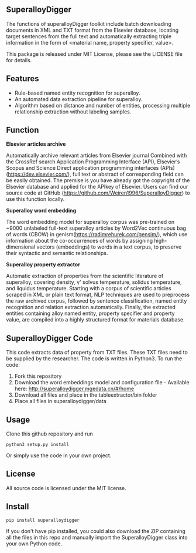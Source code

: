 
**SuperalloyDigger**
----------------------
The functions of superalloyDigger toolkit include batch downloading documents in XML and TXT format from the Elsevier database, locating target sentences from the full text and automatically extracting triple information in the form of <material name, property specifier, value>.

This package is released under MIT License, please see the LICENSE file for details.

**Features**
----------------------
- Rule-based named entity recognition for superalloy.
- An automated data extraction pipeline for superalloy.
- Algorithm based on distance and number of entities, processing multiple relationship extraction without labeling samples.

**Function**
----------------------
**Elsevier articles archive**

Automatically archive relevant articles from Elsevier journal
Combined with the CrossRef search Application Programming Interface (API),  Elsevier’s Scopus and Science Direct application programming interfaces (APIs) (https://dev.elsevier.com/), full text or abstract of corresponding field can be easily obtained. The premise is you have already got the copyright of the Elsevier database and applied for the APIkey of Elsevier. Users can find our source code at GitHub (https://github.com/Weiren1996/SuperalloyDigger) to use this function locally. 

**Superalloy word embedding**

The word embedding model for superalloy corpus was pre-trained on ~9000 unlabeled full-text superalloy articles by Word2Vec continuous bag of words (CBOW) in genism(https://radimrehurek.com/gensim/), which use information about the co-occurrences of words by assigning high-dimensional vectors (embeddings) to words in a text corpus, to preserve their syntactic and semantic relationships.

**Superalloy property extractor**

Automatic extraction of properties from the scientific literature of superalloy, covering density, γ' solvus temperature, solidus temperature, and liquidus temperature.
Starting with a corpus of scientific articles scraped in XML or plain text format, NLP techniques are used to preprocess the raw archived corpus, followed by sentence classification, named entity recognition and relation extraction automatically. Finally, the extracted entities containing alloy named entity, property specifier and property value, are compiled into a highly structured format for materials database.

**SuperalloyDigger Code**
----------------------
This code extracts data of property from TXT files. These TXT files need to be supplied by the researcher. The code is written in Python3. To run the code:

  1. Fork this repository
  2. Download the word embeddings model and configuration file
    - Available here: http://superalloydigger.mgedata.cn/#/home
  3. Download all files and place in the tableextractor/bin folder
  4. Place all files in superalloydigger/data

**Usage**
----------------------
Clone this github repository and run
```
python3 setup.py install
```

Or simply use the code in your own project.

**License**
----------------------
All source code is licensed under the MIT license.

**Install**
----------------------
```
pip install superalloydigger
```
If you don't have pip installed, you could also download the ZIP containing all the files in this repo and manually import the SuperalloyDigger class into your own Python code.
